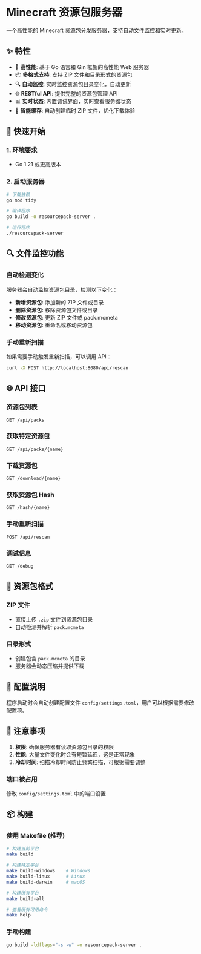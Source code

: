 # Minecraft 资源包服务器

一个高性能的 Minecraft 资源包分发服务器，支持自动文件监控和实时更新。

## ✨ 特性

- 🚀 **高性能**: 基于 Go 语言和 Gin 框架的高性能 Web 服务器
- 📦 **多格式支持**: 支持 ZIP 文件和目录形式的资源包
- 🔍 **自动监控**: 实时监控资源包目录变化，自动更新
- 🌐 **RESTful API**: 提供完整的资源包管理 API
- 📊 **实时状态**: 内置调试界面，实时查看服务器状态
- 💾 **智能缓存**: 自动创建临时 ZIP 文件，优化下载体验

## 🚀 快速开始

### 1. 环境要求

- Go 1.21 或更高版本

### 2. 启动服务器

```bash
# 下载依赖
go mod tidy

# 编译程序
go build -o resourcepack-server .

# 运行程序
./resourcepack-server
```

## 🔍 文件监控功能

### 自动检测变化

服务器会自动监控资源包目录，检测以下变化：

- **新增资源包**: 添加新的 ZIP 文件或目录
- **删除资源包**: 移除资源包文件或目录  
- **修改资源包**: 更新 ZIP 文件或 pack.mcmeta
- **移动资源包**: 重命名或移动资源包

### 手动重新扫描

如果需要手动触发重新扫描，可以调用 API：

```bash
curl -X POST http://localhost:8080/api/rescan
```

## 🌐 API 接口

### 资源包列表
```
GET /api/packs
```

### 获取特定资源包
```
GET /api/packs/{name}
```

### 下载资源包
```
GET /download/{name}
```

### 获取资源包 Hash
```
GET /hash/{name}
```

### 手动重新扫描
```
POST /api/rescan
```

### 调试信息
```
GET /debug
```

## 📁 资源包格式

### ZIP 文件
- 直接上传 `.zip` 文件到资源包目录
- 自动检测并解析 `pack.mcmeta`

### 目录形式
- 创建包含 `pack.mcmeta` 的目录
- 服务器会动态压缩并提供下载

## 📝 配置说明

程序启动时会自动创建配置文件 `config/settings.toml`，用户可以根据需要修改配置项。
## 📝 注意事项

1. **权限**: 确保服务器有读取资源包目录的权限
2. **性能**: 大量文件变化时会有短暂延迟，这是正常现象
3. **冷却时间**: 扫描冷却时间防止频繁扫描，可根据需要调整

### 端口被占用
修改 `config/settings.toml` 中的端口设置

## 📦 构建

### 使用 Makefile (推荐)
```bash
# 构建当前平台
make build

# 构建特定平台
make build-windows    # Windows
make build-linux      # Linux
make build-darwin     # macOS

# 构建所有平台
make build-all

# 查看所有可用命令
make help
```

### 手动构建
```bash
go build -ldflags="-s -w" -o resourcepack-server .
```
